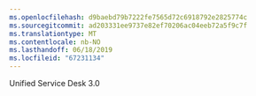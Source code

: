 ```yaml
---
ms.openlocfilehash: d9baebd79b7222fe7565d72c6918792e2825774c
ms.sourcegitcommit: ad203331ee9737e82ef70206ac04eeb72a5f9c7f
ms.translationtype: MT
ms.contentlocale: nb-NO
ms.lasthandoff: 06/18/2019
ms.locfileid: "67231134"
---
```

Unified Service Desk 3.0